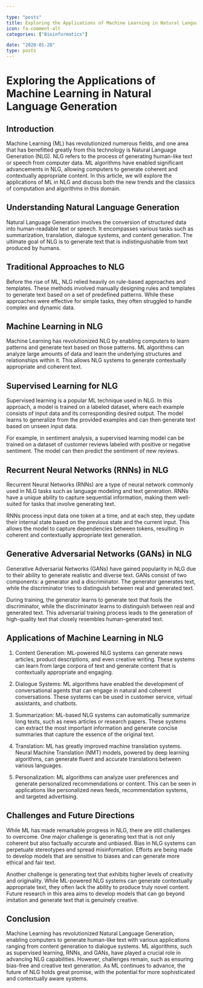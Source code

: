 ```yaml
---

type: "posts"
title: Exploring the Applications of Machine Learning in Natural Language Generation
icon: fa-comment-alt
categories: ["Bioinformatics"]

date: "2020-01-28"
type: posts
---
```





# Exploring the Applications of Machine Learning in Natural Language Generation

## Introduction

Machine Learning (ML) has revolutionized numerous fields, and one area that has benefitted greatly from this technology is Natural Language Generation (NLG). NLG refers to the process of generating human-like text or speech from computer data. ML algorithms have enabled significant advancements in NLG, allowing computers to generate coherent and contextually appropriate content. In this article, we will explore the applications of ML in NLG and discuss both the new trends and the classics of computation and algorithms in this domain.

## Understanding Natural Language Generation

Natural Language Generation involves the conversion of structured data into human-readable text or speech. It encompasses various tasks such as summarization, translation, dialogue systems, and content generation. The ultimate goal of NLG is to generate text that is indistinguishable from text produced by humans.

## Traditional Approaches to NLG

Before the rise of ML, NLG relied heavily on rule-based approaches and templates. These methods involved manually designing rules and templates to generate text based on a set of predefined patterns. While these approaches were effective for simple tasks, they often struggled to handle complex and dynamic data.

## Machine Learning in NLG

Machine Learning has revolutionized NLG by enabling computers to learn patterns and generate text based on those patterns. ML algorithms can analyze large amounts of data and learn the underlying structures and relationships within it. This allows NLG systems to generate contextually appropriate and coherent text.

## Supervised Learning for NLG

Supervised learning is a popular ML technique used in NLG. In this approach, a model is trained on a labeled dataset, where each example consists of input data and its corresponding desired output. The model learns to generalize from the provided examples and can then generate text based on unseen input data.

For example, in sentiment analysis, a supervised learning model can be trained on a dataset of customer reviews labeled with positive or negative sentiment. The model can then predict the sentiment of new reviews.

## Recurrent Neural Networks (RNNs) in NLG

Recurrent Neural Networks (RNNs) are a type of neural network commonly used in NLG tasks such as language modeling and text generation. RNNs have a unique ability to capture sequential information, making them well-suited for tasks that involve generating text.

RNNs process input data one token at a time, and at each step, they update their internal state based on the previous state and the current input. This allows the model to capture dependencies between tokens, resulting in coherent and contextually appropriate text generation.

## Generative Adversarial Networks (GANs) in NLG

Generative Adversarial Networks (GANs) have gained popularity in NLG due to their ability to generate realistic and diverse text. GANs consist of two components: a generator and a discriminator. The generator generates text, while the discriminator tries to distinguish between real and generated text.

During training, the generator learns to generate text that fools the discriminator, while the discriminator learns to distinguish between real and generated text. This adversarial training process leads to the generation of high-quality text that closely resembles human-generated text.

## Applications of Machine Learning in NLG

1. Content Generation: ML-powered NLG systems can generate news articles, product descriptions, and even creative writing. These systems can learn from large corpora of text and generate content that is contextually appropriate and engaging.

2. Dialogue Systems: ML algorithms have enabled the development of conversational agents that can engage in natural and coherent conversations. These systems can be used in customer service, virtual assistants, and chatbots.

3. Summarization: ML-based NLG systems can automatically summarize long texts, such as news articles or research papers. These systems can extract the most important information and generate concise summaries that capture the essence of the original text.

4. Translation: ML has greatly improved machine translation systems. Neural Machine Translation (NMT) models, powered by deep learning algorithms, can generate fluent and accurate translations between various languages.

5. Personalization: ML algorithms can analyze user preferences and generate personalized recommendations or content. This can be seen in applications like personalized news feeds, recommendation systems, and targeted advertising.

## Challenges and Future Directions

While ML has made remarkable progress in NLG, there are still challenges to overcome. One major challenge is generating text that is not only coherent but also factually accurate and unbiased. Bias in NLG systems can perpetuate stereotypes and spread misinformation. Efforts are being made to develop models that are sensitive to biases and can generate more ethical and fair text.

Another challenge is generating text that exhibits higher levels of creativity and originality. While ML-powered NLG systems can generate contextually appropriate text, they often lack the ability to produce truly novel content. Future research in this area aims to develop models that can go beyond imitation and generate text that is genuinely creative.

## Conclusion

Machine Learning has revolutionized Natural Language Generation, enabling computers to generate human-like text with various applications ranging from content generation to dialogue systems. ML algorithms, such as supervised learning, RNNs, and GANs, have played a crucial role in advancing NLG capabilities. However, challenges remain, such as ensuring bias-free and creative text generation. As ML continues to advance, the future of NLG holds great promise, with the potential for more sophisticated and contextually aware systems.